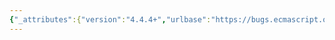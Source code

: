 ```yaml
---
{"_attributes":{"version":"4.4.4+","urlbase":"https://bugs.ecmascript.org/","maintainer":"dherman@mozilla.com"},"bug":{"bug_id":496,"creation_ts":"2012-07-09 22:19:00 -0700","short_desc":"7.8.6: \"CRV\"","delta_ts":"2012-10-26 15:34:27 -0700","product":"Draft for 6th Edition","component":"editorial issue","version":"Rev 10: September 27, 2012 Draft","rep_platform":"All","op_sys":"All","bug_status":"RESOLVED","resolution":"FIXED","priority":"Normal","bug_severity":"minor","everconfirmed":true,"reporter":{"uid":"jmdyck","name":"Michael Dyck"},"assigned_to":{"uid":"allen","name":"Allen Wirfs-Brock"},"long_desc":[{"commentid":1267,"comment_count":0,"who":{"uid":"jmdyck","name":"Michael Dyck"},"bug_when":"2012-07-09 22:19:13 -0700","thetext":"In 7.8.6 \"Quasi Literal Lexical Components\",\nunder \"Static Semantics: QV's and RQV's\",\none of the bullets says:\n    The CRV of EscapeSequence :: UnicodeEscapeSequence\n    is the CRV of the UnicodeEscapeSequence.\n\nChange each occurrence of \"CRV\" to \"QRV\"."},{"commentid":1514,"comment_count":1,"who":{"uid":"allen","name":"Allen Wirfs-Brock"},"bug_when":"2012-08-14 17:37:24 -0700","thetext":"fixed in editor's draft"},{"commentid":1733,"comment_count":2,"who":{"uid":"allen","name":"Allen Wirfs-Brock"},"bug_when":"2012-09-28 12:24:28 -0700","thetext":"fixed in rev10, Sept. 27 2012 draft"},{"commentid":1805,"comment_count":3,"who":{"uid":"jmdyck","name":"Michael Dyck"},"bug_when":"2012-10-01 16:59:23 -0700","thetext":"Nope, CRV is still there in rev 10.\n(But now, change \"CRV\" to \"TRV\".)"},{"commentid":2070,"comment_count":4,"who":{"uid":"allen","name":"Allen Wirfs-Brock"},"bug_when":"2012-10-25 16:44:55 -0700","thetext":"fixed in rev 11 (hopefully)"},{"commentid":2168,"comment_count":5,"who":{"uid":"allen","name":"Allen Wirfs-Brock"},"bug_when":"2012-10-26 15:34:27 -0700","thetext":"in October 26, 2012 release draft"}]}}
---
```

